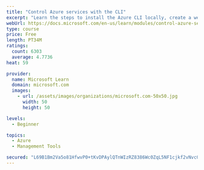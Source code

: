 ```yaml
---
title: "Control Azure services with the CLI"
excerpt: "Learn the steps to install the Azure CLI locally, create a website, and manage Azure resources using the CLI."
webUrl: https://docs.microsoft.com/en-us/learn/modules/control-azure-services-with-cli/
type: course
price: Free
length: PT34M
ratings:
  count: 6303
  average: 4.7736
heat: 59

provider:
  name: Microsoft Learn
  domain: microsoft.com
  images:
    - url: /assets/images/organizations/microsoft.com-50x50.jpg
      width: 50
      height: 50

levels:
  - Beginner

topics:
  - Azure
  - Management Tools

secured: "L69B1Bm2Va5o81HfwvP0+tKvDPAylQTnWIzRZ8386Wc0ZqL5NF1cjkf2vNvcG4gGMR6iKAaoj5b29RBqeowHWcCBJWQpRfVmeRFc9e0Nih73YQPzhGPcsJERWqCxAPRAahObQCCFUqBQdhrkzT14iKR2DmTpqHhCU1YmrA/t3DisI6o032XOpsi8ImGNBtq/ezK4pukjWUwdJS7e7cCfMJ9a9ZsgXCJiP3M5EUCvjh86cBaHjNOiWUgimVxzi/UYB8HoGejuHioUfZZkgbUDcmlkItjOGomOzQ0+PBWJPIGSHt76xWks8ktlH6r7Y3YHbgvCD+MBr/Tw7WPFp1NfzPipia2/0wfnHvlXIh5wPp3fjNg/zxtbeP0tFX7acx8fYOHfbJZsxHSUV2CwH7ArmYrzJBgCKFRw79KZfg+DEkY=;HKCcQ3NB2zFpc/CeW0NxIA=="
---
```


